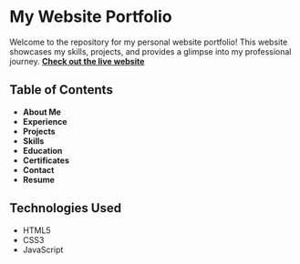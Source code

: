 # My Website Portfolio

Welcome to the repository for my personal website portfolio! This website showcases my skills, projects, and provides a glimpse into my professional journey.
<a href="https://devyanisrivastava.netlify.app/" target="blank"> <b> Check out the live website </b></a>

## Table of Contents

- <b> About Me </b>
- <b> Experience </b>
- <b> Projects </b>
- <b> Skills </b>
- <b> Education </b>
- <b> Certificates </b>
- <b> Contact </b>
- <b> Resume </b>



## Technologies Used

- HTML5
- CSS3
- JavaScript




